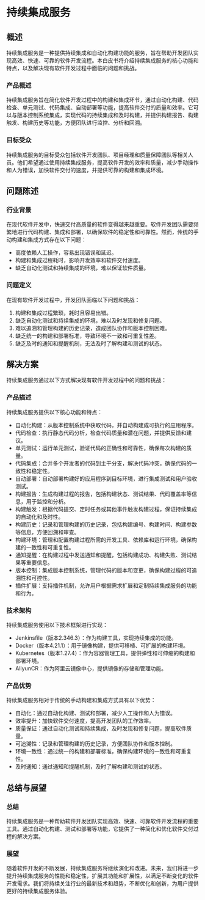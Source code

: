 # 持续集成服务

## 概述
持续集成服务是一种提供持续集成和自动化构建功能的服务，旨在帮助开发团队实现高效、快速、可靠的软件开发流程。本白皮书将介绍持续集成服务的核心功能和特点，以及解决现有软件开发过程中面临的问题和挑战。

### 产品概述
持续集成服务旨在简化软件开发过程中的构建和集成环节，通过自动化构建、代码检查、单元测试、代码集成、自动部署等功能，提高软件交付的质量和效率。它可以与版本控制系统集成，实现代码的持续集成和及时构建，并提供构建报告、构建触发、构建历史等功能，方便团队进行监控、分析和回溯。

### 目标受众
持续集成服务的目标受众包括软件开发团队、项目经理和质量保障团队等相关人员。他们希望通过使用持续集成服务，提高软件开发的效率和质量，减少手动操作和人为错误，加快软件交付的速度，并提供可靠的构建和集成环境。

## 问题陈述

### 行业背景
在现代软件开发中，快速交付高质量的软件变得越来越重要。软件开发团队需要频繁地进行代码构建、集成和部署，以确保软件的稳定性和可靠性。然而，传统的手动构建和集成方式存在以下问题：

- 高度依赖人工操作，容易出现错误和延迟。
- 构建和集成过程耗时，影响开发效率和软件交付速度。
- 缺乏自动化测试和持续集成的环境，难以保证软件质量。

### 问题定义
在现有软件开发过程中，开发团队面临以下问题和挑战：

1. 构建和集成过程繁琐，耗时且容易出错。
2. 缺乏自动化测试和持续集成的环境，难以及时发现和修复问题。
3. 难以追溯和管理构建的历史记录，造成团队协作和版本控制困难。
4. 缺乏统一的构建和部署标准，导致环境不一致和可重复性差。
5. 缺乏及时的通知和提醒机制，无法及时了解构建和测试的状态。

## 解决方案

持续集成服务通过以下方式解决现有软件开发过程中的问题和挑战：

### 产品描述
持续集成服务提供以下核心功能和特点：

- 自动化构建：从版本控制系统中获取代码，并自动构建成可执行的应用程序。
- 代码检查：执行静态代码分析，检查代码质量和潜在问题，并提供反馈和建议。
- 单元测试：运行单元测试，验证代码的正确性和可靠性，确保每次构建的质量。
- 代码集成：合并多个开发者的代码到主干分支，解决代码冲突，确保代码的一致性和稳定性。
- 自动部署：自动部署构建好的应用程序到目标环境，进行集成测试和用户验收测试。
- 构建报告：生成构建过程的报告，包括构建状态、测试结果、代码覆盖率等信息，用于监控和分析。
- 构建触发：根据代码提交、定时任务或其他事件触发构建过程，保证持续集成的自动化和及时性。
- 构建历史：记录和管理构建的历史记录，包括构建编号、构建时间、构建参数等信息，方便回溯和审查。
- 构建环境：管理和配置构建过程所需的开发工具、依赖库和运行环境，确保构建的一致性和可重复性。
- 通知提醒：在构建过程中发送通知和提醒，包括构建成功、构建失败、测试结果等重要信息。
- 版本控制：集成版本控制系统，管理代码的版本和变更，确保构建过程的可追溯性和可控性。
- 插件扩展：支持插件机制，允许用户根据需求扩展和定制持续集成服务的功能和行为。

### 技术架构
持续集成服务使用以下技术框架进行实现：

- Jenkinsfile（版本2.346.3）：作为构建工具，实现持续集成的功能。
- Docker（版本4.21.1）：用于镜像构建，提供可移植、可扩展的构建环境。
- Kubernetes（版本1.27.4）：作为容器管理工具，提供弹性和可伸缩的构建和部署环境。
- AliyunCR：作为阿里云镜像中心，提供镜像的存储和管理功能。

### 产品优势
持续集成服务相对于传统的手动构建和集成方式具有以下优势：

- 自动化：通过自动化构建、测试和部署，减少人工操作和人为错误。
- 效率提升：加快软件交付速度，提高开发团队的工作效率。
- 质量保证：通过自动化测试和持续集成，及时发现和修复问题，提高软件质量。
- 可追溯性：记录和管理构建的历史记录，方便团队协作和版本控制。
- 环境一致性：通过统一的构建和部署标准，确保构建环境的一致性和可重复性。
- 及时通知：通过通知和提醒机制，及时了解构建和测试的状态。

## 总结与展望

### 总结
持续集成服务是一种帮助软件开发团队实现高效、快速、可靠软件开发流程的重要工具。通过自动化构建、测试和部署等功能，它提供了一种简化和优化软件交付过程的解决方案。

### 展望
随着软件开发的不断发展，持续集成服务将继续演化和改进。未来，我们将进一步提升持续集成服务的性能和稳定性，扩展其功能和扩展性，以满足不断变化的软件开发需求。我们将持续关注行业的最新技术和趋势，不断优化和创新，为用户提供更好的持续集成服务体验。
